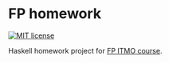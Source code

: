 # FP homework

[![MIT license](https://img.shields.io/badge/license-MIT-blue.svg)](https://github.com//fp-homework/blob/master/LICENSE)

Haskell homework project for [FP ITMO course](https://github.com/jagajaga/FP-course-ITMO).
